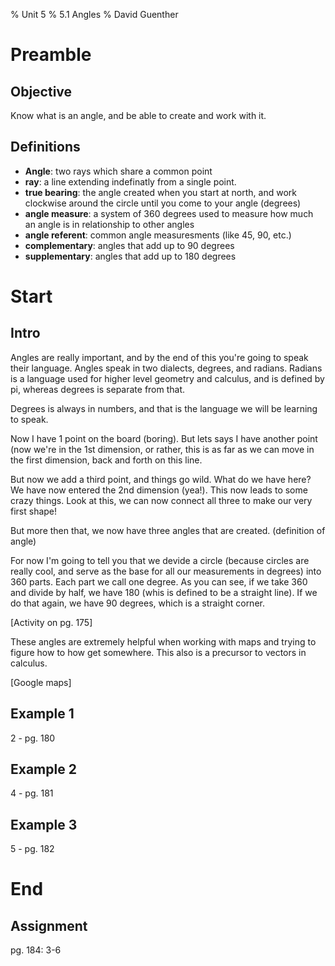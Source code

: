 % Unit 5
% 5.1 Angles
% David Guenther

# Preamble

## Objective

Know what is an angle, and be able to create and work with it.

## Definitions

* **Angle**: two rays which share a common point
* **ray**: a line extending indefinatly from a single point.
* **true bearing**: the angle created when you start at north, and work clockwise around the circle until you come to your angle (degrees)
* **angle measure**: a system of 360 degrees used to measure how much an angle is in relationship to other angles
* **angle referent**: common angle measuresments (like 45, 90, etc.)
* **complementary**: angles that add up to 90 degrees
* **supplementary**: angles that add up to 180 degrees

# Start

## Intro

Angles are really important, and by the end of this you're going to speak their language. Angles speak in two dialects, degrees, and radians. Radians is a language used for higher level geometry and calculus, and is defined by pi, whereas degrees is separate from that.

Degrees is always in numbers, and that is the language we will be learning to speak.

Now I have 1 point on the board (boring).
But lets says I have another point (now we're in the 1st dimension, or rather, this is as far as we can move in the first dimension, back and forth on this line.

But now we add a third point, and things go wild. What do we have here? We have now entered the 2nd dimension (yea!). This now leads to some crazy things. Look at this, we can now connect all three to make our very first shape!

But more then that, we now have three angles that are created. (definition of angle)

For now I'm going to tell you that we devide a circle (because circles are really cool, and serve as the base for all our measurements in degrees) into 360 parts. Each part we call one degree. As you can see, if we take 360 and divide by half, we have 180 (whis is defined to be a straight line). If we do that again, we have 90 degrees, which is a straight corner.

[Activity on pg. 175]


These angles are extremely helpful when working with maps and trying to figure how to how get somewhere. This also is a precursor to vectors in calculus.

[Google maps]

## Example 1

2 - pg. 180

## Example 2

4 - pg. 181

## Example 3

5 - pg. 182

# End

## Assignment

pg. 184: 3-6
